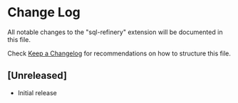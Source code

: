 # Change Log

All notable changes to the "sql-refinery" extension will be documented in this file.

Check [Keep a Changelog](http://keepachangelog.com/) for recommendations on how to structure this file.

## [Unreleased]

- Initial release